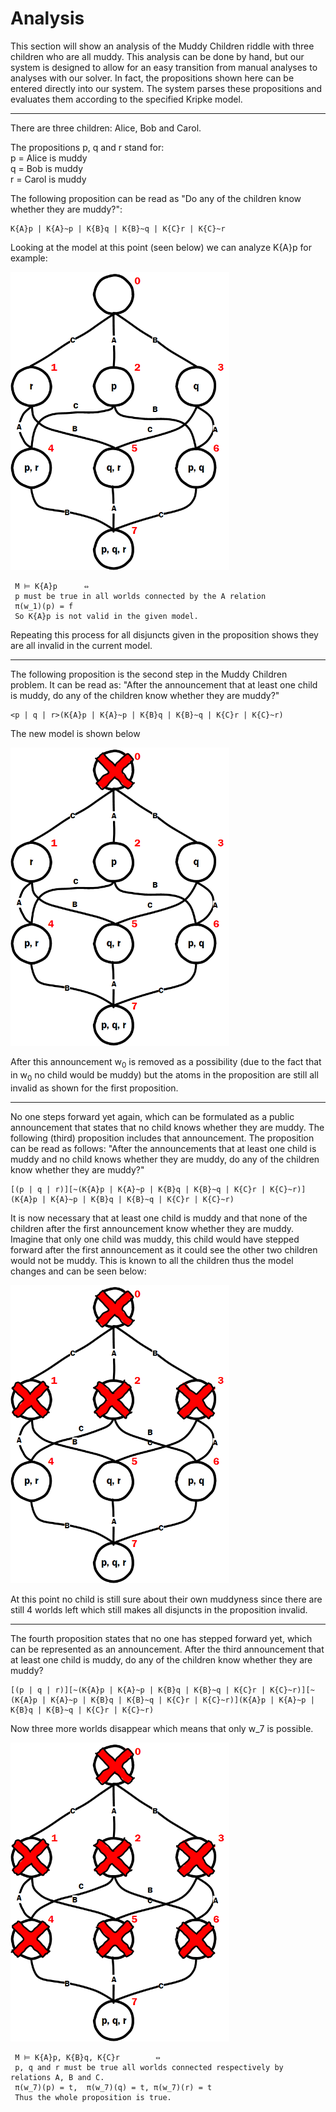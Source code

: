 # Analysis

This section will show an analysis of the Muddy Children riddle with three children who are all muddy. This analysis can be done by hand, but our system is designed to allow for an easy transition from manual analyses to analyses with our solver. In fact, the propositions shown here can be entered directly into our system. The system parses these propositions and evaluates them according to the specified Kripke model. 

------------------------------------------------------------------------------------------------------------------

There are three children: Alice, Bob and Carol. 

The propositions p, q and r stand for:  
p = Alice is muddy  
q = Bob is muddy  
r = Carol is muddy  

The following proposition can be read as "Do any of the children know whether they are muddy?":  

```plain
K{A}p | K{A}~p | K{B}q | K{B}~q | K{C}r | K{C}~r
```

Looking at the model at this point (seen below) we can analyze K{A}p for example:


<img src="fullgraph.png" alt="model"
	title="model" width="350" />

```plain
 M ⊨ K{A}p    	⇔ 
 p must be true in all worlds connected by the A relation
 π(w_1)(p) = f
 So K{A}p is not valid in the given model.
 ```
 
Repeating this process for all disjuncts given in the proposition shows they are all invalid in the current model.

------------------------------------------------------------------------------------------------------------------

The following proposition is the second step in the Muddy Children problem. It can be read as: "After the announcement that at least one child is muddy, do any of the children know whether they are muddy?"

```plain
<p | q | r>(K{A}p | K{A}~p | K{B}q | K{B}~q | K{C}r | K{C}~r)
```

The new model is shown below

<img src="fullgraph_1.png" alt="model"
	title="model" width="350" />

After this announcement w<sub>0</sub> is removed as a possibility (due to the fact that in w<sub>0</sub> no child would be muddy) but the atoms in the proposition are still all invalid as shown for the first proposition.

-----------------------------------------------------------------------------------------------------------------

No one steps forward yet again, which can be formulated as a public announcement that states that no child knows whether they are muddy.
The following (third) proposition includes that announcement. The proposition can be read as follows: "After the announcements that at least one child is muddy and no child knows whether they are muddy, do any of the children know whether they are muddy?"

```plain
[(p | q | r)][~(K{A}p | K{A}~p | K{B}q | K{B}~q | K{C}r | K{C}~r)](K{A}p | K{A}~p | K{B}q | K{B}~q | K{C}r | K{C}~r)
```

It is now necessary that at least one child is muddy and that none of the children after the first announcement know whether they are muddy. Imagine that only one child was muddy, this child would have stepped forward after the first announcement as it could see the other two children would not be muddy. This is known to all the children thus the model changes and can be seen below:

<img src="fullgraph_2.png" alt="model"
	title="model" width="350" />


At this point no child is still sure about their own muddyness since there are still 4 worlds left which still makes all disjuncts in the proposition invalid.

--------------------------------------------------------------------------------------------------------------------

The fourth proposition states that no one has stepped forward yet, which can be represented as an announcement. After the third announcement that at least one child is muddy, do any of the children know whether they are muddy?

```plain
[(p | q | r)][~(K{A}p | K{A}~p | K{B}q | K{B}~q | K{C}r | K{C}~r)][~(K{A}p | K{A}~p | K{B}q | K{B}~q | K{C}r | K{C}~r)](K{A}p | K{A}~p | K{B}q | K{B}~q | K{C}r | K{C}~r)
```

Now three more worlds disappear which means that only w_7 is possible.

<img src="fullgraph_3.png" alt="model"
	title="model" width="350" />

```plain
 M ⊨ K{A}p, K{B}q, K{C}r    	⇔
 p, q and r must be true all worlds connected respectively by relations A, B and C.
 π(w_7)(p) = t,  π(w_7)(q) = t, π(w_7)(r) = t
 Thus the whole proposition is true.
 ```
 



 
